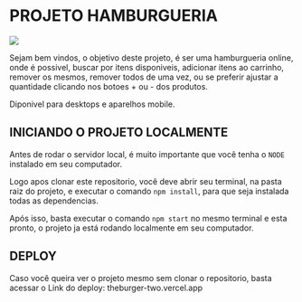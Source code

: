 # PROJETO HAMBURGUERIA

<img src="https://github.com/MatheusRic/burger/assets/101755789/ffc8194b-fd1a-4dd2-900b-4f41285c109d" />

Sejam bem vindos, o objetivo deste projeto, é ser uma hamburgueria online, onde é possivel, buscar por itens disponiveis, adicionar itens ao carrinho, remover os mesmos, remover todos de uma vez, ou se preferir ajustar a quantidade clicando nos botoes + ou - dos produtos.

Diponivel para desktops e aparelhos mobile.

## INICIANDO O PROJETO LOCALMENTE

Antes de rodar o servidor local, é muito importante que você tenha o `NODE` instalado em seu computador.

Logo apos clonar este repositorio, você deve abrir seu terminal, na pasta raiz do projeto, e executar o comando `npm install`, para que seja instalada todas as dependencias.

Após isso, basta executar o comando `npm start` no mesmo terminal e esta pronto, o projeto ja está rodando localmente em seu computador.

## DEPLOY

Caso você queira ver o projeto mesmo sem clonar o repositorio, basta acessar o Link do deploy: theburger-two.vercel.app

